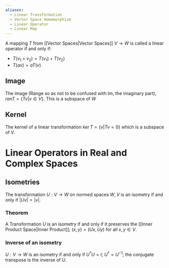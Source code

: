 ```yaml
---
aliases:
  - Linear Transformation
  - Vector Space Homomorphism
  - Linear Operator
  - Linear Map
---
```

A mapping $T$ from [[Vector Spaces|Vector Spaces]] $V\to W$ is called a linear operator if and only if:
- $T(v_{1}+v_{2})=T(v_{1})+T(v_{2})$
- $T(av)=aT(v)$
## Image
The image (Range so as not to be confused with Im, the imaginary part), $ran T=\{ Tv|v\in V \}$. This is a subspace of $W$
## Kernel
The kernel of a linear transformation $\ker T=\{ v|Tv=0 \}$ which is a subspace of $V$.
# Linear Operators in Real and Complex Spaces
## Isometries
The transformation $U:V\to W$ on normed spaces $W,V$ is an isometry if and only if $\left| Uv \right|=|v|$.
### Theorem
A Transformation $U$ is an isometry if and only if it preserves the [[Inner Product Space|Inner Product]]; $(x,y)=(Ux,Uy)$ for all $x,y\in V$.
### Inverse of an isometry
$U:V\to W$ is an isometry if and only if $U^{*}U=I$; $U^{*}=U^{-1}$; the conjugate transpose is the inverse of $U$.